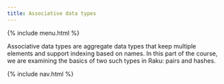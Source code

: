 ```yaml
---
title: Associative data types
---
```


{% include menu.html %}

Associative data types are aggregate data types that keep multiple elements and support indexing based on names. In this part of the course, we are examining the basics of two such types in Raku: pairs and hashes.

{% include nav.html %}
